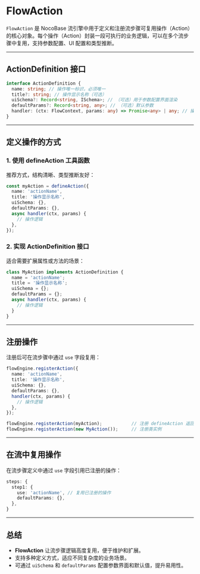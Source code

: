# FlowAction

`FlowAction` 是 NocoBase 流引擎中用于定义和注册流步骤可复用操作（Action）的核心对象。每个操作（Action）封装一段可执行的业务逻辑，可以在多个流步骤中复用，支持参数配置、UI 配置和类型推断。

---

## ActionDefinition 接口

```ts
interface ActionDefinition {
  name: string; // 操作唯一标识，必须唯一
  title?: string; // 操作显示名称（可选）
  uiSchema?: Record<string, ISchema>; // （可选）用于参数配置界面渲染
  defaultParams?: Record<string, any>; // （可选）默认参数
  handler: (ctx: FlowContext, params: any) => Promise<any> | any; // 操作执行逻辑
}
```

---

## 定义操作的方式

### 1. 使用 defineAction 工具函数

推荐方式，结构清晰、类型推断友好：

```ts
const myAction = defineAction({
  name: 'actionName',
  title: '操作显示名称',
  uiSchema: {},
  defaultParams: {},
  async handler(ctx, params) {
    // 操作逻辑
  },
});
```

### 2. 实现 ActionDefinition 接口

适合需要扩展属性或方法的场景：

```ts
class MyAction implements ActionDefinition {
  name = 'actionName';
  title = '操作显示名称';
  uiSchema = {};
  defaultParams = {};
  async handler(ctx, params) {
    // 操作逻辑
  }
}
```

---

## 注册操作

注册后可在流步骤中通过 `use` 字段复用：

```ts
flowEngine.registerAction({
  name: 'actionName',
  title: '操作显示名称',
  uiSchema: {},
  defaultParams: {},
  handler(ctx, params) {
    // 操作逻辑
  },
});

flowEngine.registerAction(myAction);           // 注册 defineAction 返回的对象
flowEngine.registerAction(new MyAction());     // 注册类实例
```

---

## 在流中复用操作

在流步骤定义中通过 `use` 字段引用已注册的操作：

```ts
steps: {
  step1: {
    use: 'actionName', // 复用已注册的操作
    defaultParams: {},
  },
}
```

---

## 总结

- **FlowAction** 让流步骤逻辑高度复用，便于维护和扩展。
- 支持多种定义方式，适应不同复杂度的业务场景。
- 可通过 `uiSchema` 和 `defaultParams` 配置参数界面和默认值，提升易用性。
